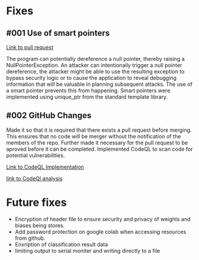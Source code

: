 # Fixes 
## #001 Use of smart pointers 

[Link to pull request](https://github.com/AndrewHolm/MNIST/pull/3)

The program can potentially dereference a null pointer, thereby raising a NullPointerException. An attacker can intentionally trigger a null pointer dereference, the attacker might be able to use the resulting exception to bypass security logic or to cause the application to reveal debugging information that will be valuable in planning subsequent attacks. The use of a smart pointer prevents this from happening. Smart pointers were implemented using unique_ptr from the standard template library. 


## #002 GitHub Changes

Made it so that it is required that there exists a pull request before merging. This ensures that no code will be merger without the notification of the members of the repo. Further made it necessary for the pull request to be aproved before it can be completed. Implemented CodeQL to scan code for potential vulnerabilities.

[Link to CodeQL Implementation](https://github.com/AndrewHolm/MNIST/tree/main/.github/workflows)

[link to CodeQl analysis](https://github.com/AndrewHolm/MNIST/actions/workflows/codeql.yml)


# Future fixes 
* Encryption of header file to ensure security and privacy of weights and biases being stores. 
* Add password protection on google colab when accessing resources from github.
* Enxription of classification result data
* limiting output to serial moniter and writing directly to a file 
